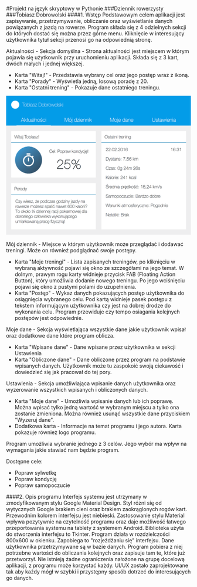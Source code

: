 #Projekt na język skryptowy w Pythonie
###Dziennik rowerzysty
###Tobiasz Dobrowolski
####1. Wstęp
Podstawowym celem aplikacji jest zapisywanie, przetrzymywanie, obliczanie oraz wyświetlanie danych powiązanych z jazdą na rowerze. Program składa się z 4 odzielnych sekcji do których dostać się można przez górne menu. Kliknięcie w interesujący użytkownika tytuł sekcji przenosi go na odpowiednią stronę.

Aktualności - Sekcja domyślna - 
Strona aktualności jest miejscem w którym pojawia się użytkownik przy uruchomieniu aplikacji. Składa się z 3 kart, dwóch małych i jednej większej.

- Karta "Witaj!" - Przedstawia wybrany cel oraz jego postęp wraz z ikoną.
- Karta "Porady" - Wyświetla jedną, losową poradę z 20.
- Karta "Ostatni trening" - Pokazuje dane ostatniego treningu.

![GitHub Logo](/images/interface1c.png)

Mój dziennik - 
Miejsce w którym użytkownik może przeglądać i dodawać treningi. Może on również podglądnać swoje postępy.

- Karta "Moje treningi" - Lista zapisanych treningów, po kliknięciu w wybraną aktywność pojawi się okno ze szczegółami na jego temat. W dolnym, prawym rogu karty widnieje przycisk FAB (Floating Action Button), który umożliwia dodanie nowego treningu. Po jego wciśnięciu pojawi się okno z pustymi polami do uzupełnienia.
- Karta "Postęp" - Wykaz danych pokazujących postęp użytkownika do osiągnięcia wybranego celu. Pod kartą widnieje pasek postępu z tekstem informującym użytkownika czy jest na dobrej drodze do wykonania celu. Program przewiduje czy tempo osiagania kolejnych postępów jest odpowiednie.

Moje dane - 
Sekcja wyświetlająca wszystkie dane jakie użytkownik wpisał oraz dodatkowe dane które program oblicza.

- Karta "Wpisane dane" - Dane wpisane przez użytkownika w sekcji Ustawienia
- Karta "Obliczone dane" - Dane obliczone przez program na podstawie wpisanych danych. Użytkownik może tu zaspokoić swoją ciekawość i dowiedzieć się jak pracował do tej pory.

Ustawienia - 
Sekcja umożliwiająca wpisanie danych użytkownika oraz wyzerowanie wszystkich wpisanych i obliczonych danych.

- Karta "Moje dane" - Umożliwia wpisanie danych lub ich poprawę. Można wpisać tylko jedną wartość w wybranym miejscu a tylko ona zostanie zmieniona. Można również usunąć wszystkie dane przyciskiem "Wyzeruj dane".
- Dodatkowa karta - Informacje na temat programu i jego autora. Karta pokazuje również logo programu.

Program umożliwia wybranie jednego z 3 celów. Jego wybór ma wpływ na wymagania jakie stawiać nam będzie program.

Dostępne cele:
- Popraw sylwetkę
- Popraw kondycję
- Popraw samopoczucie

####2. Opis programu
Interfejs systemu jest utrzymany w zmodyfikowanym stylu Google Material Design. Styl różni się od wytycznych Google brakiem cieni oraz brakiem zaokrąglonych rogów kart. Przewodnim kolorem interfejsu jest niebieski. Zastosowanie stylu Material wpływa pozytywnie na czytelność programu oraz daje możliwość łatwego przeportowania systemu na tablety z systemem Android. Biblioteka użyta do stworzenia interfejsu to Tkinter. Program działa w rozdzielczości 800x600 w okienku. Zapobiega to "rozjeżdżaniu się" interfejsu. Dane użytkownika przetrzymywane są w bazie danych. Program pobiera z niej potrzebne wartości do obliczania kolejnych oraz zapisuje tam te, które już przetworzył. Nie istnieją żadne ograniczenia nałożone na grupę docelową aplikacji, z programu może korzystać każdy. UI/UX zostało zaprojektowane tak aby każdy mógł w szybki i przystępny sposób dotrzeć do interesujących go danych.
